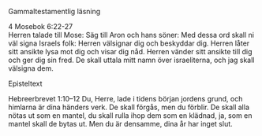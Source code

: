 ﻿Gammaltestamentlig läsning


4 Mosebok 6:22-27  
Herren talade till Mose: Säg till Aron och hans söner: Med dessa ord skall ni väl signa Israels folk: Herren välsignar dig och beskyddar dig. Herren låter sitt ansikte lysa mot dig och visar dig nåd. Herren vänder sitt ansikte till dig och ger dig sin fred. De skall uttala mitt namn över israeliterna, och jag skall välsigna dem.




Episteltext


Hebreerbrevet 1:10–12
Du, Herre, lade i tidens början jordens grund,
och himlarna är dina händers verk.
De skall förgås, men du förblir.
De skall alla nötas ut som en mantel,
du skall rulla ihop dem som en klädnad,
ja, som en mantel skall de bytas ut.
Men du är densamme, dina år har inget slut.
